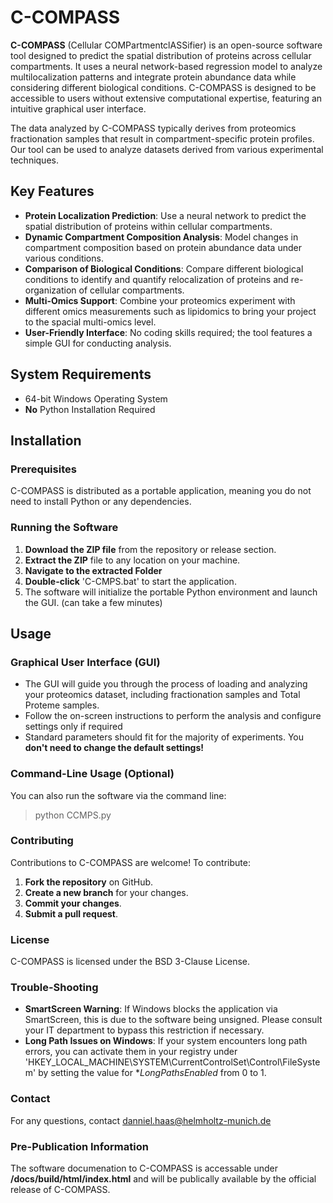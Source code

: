 # C-COMPASS

**C-COMPASS** (Cellular COMPartmentclASSifier) is an open-source software tool designed to predict the spatial distribution of proteins across cellular compartments. It uses a neural network-based regression model to analyze multilocalization patterns and integrate protein abundance data while considering different biological conditions. C-COMPASS is designed to be accessible to users without extensive computational expertise, featuring an intuitive graphical user interface.

The data analyzed by C-COMPASS typically derives from proteomics fractionation samples that result in compartment-specific protein profiles. Our tool can be used to analyze datasets derived from various experimental techniques.

## Key Features
- **Protein Localization Prediction**: Use a neural network to predict the spatial distribution of proteins within cellular compartments.
- **Dynamic Compartment Composition Analysis**: Model changes in compartment composition based on protein abundance data under various conditions.
- **Comparison of Biological Conditions**: Compare different biological conditions to identify and quantify relocalization of proteins and re-organization of cellular compartments.
- **Multi-Omics Support**: Combine your proteomics experiment with different omics measurements such as lipidomics to bring your project to the spacial multi-omics level.
- **User-Friendly Interface**: No coding skills required; the tool features a simple GUI for conducting analysis.

## System Requirements
- 64-bit Windows Operating System
- **No** Python Installation Required

## Installation

### Prerequisites
C-COMPASS is distributed as a portable application, meaning you do not need to install Python or any dependencies.

### Running the Software
1. **Download the ZIP file** from the repository or release section.
2. **Extract the ZIP** file to any location on your machine.
3. **Navigate to the extracted Folder**
4. **Double-click** 'C-CMPS.bat' to start the application.
5. The software will initialize the portable Python environment and launch the GUI. (can take a few minutes)

## Usage

### Graphical User Interface (GUI)
- The GUI will guide you through the process of loading and analyzing your proteomics dataset, including fractionation samples and Total Proteme samples.
- Follow the on-screen instructions to perform the analysis and configure settings only if required
- Standard parameters should fit for the majority of experiments. You **don't need to change the default settings!**

### Command-Line Usage (Optional)
You can also run the software via the command line:
> python CCMPS.py

### Contributing
Contributions to C-COMPASS are welcome! To contribute:
1. **Fork the repository** on GitHub.
2. **Create a new branch** for your changes.
3. **Commit your changes**.
4. **Submit a pull request**.

### License
C-COMPASS is licensed under the BSD 3-Clause License.

### Trouble-Shooting
- **SmartScreen Warning**: If Windows blocks the application via SmartScreen, this is due to the software being unsigned. Please consult your IT department to bypass this restriction if necessary.
- **Long Path Issues on Windows**: If your system encounters long path errors, you can activate them in your registry under 'HKEY_LOCAL_MACHINE\SYSTEM\CurrentControlSet\Control\FileSystem' by setting the value for **LongPathsEnabled* from 0 to 1.

### Contact
For any questions, contact danniel.haas@helmholtz-munich.de

### Pre-Publication Information
The software documenation to C-COMPASS is accessable under
**/docs/build/html/index.html**
and will be publically available by the official release of C-COMPASS.
